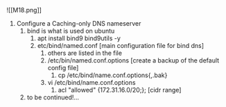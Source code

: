 ![[M18.png]]

1. Configure a Caching-only DNS nameserver
	1. bind is what is used on ubuntu
		1. apt install bind9 bind9utils -y
		2. etc/bind/named.conf [main configuration file for bind dns]
			1. others are listed in the file
			2. /etc/bin/named.conf.options [create a backup of the default config file]
				1. cp /etc/bind/name.conf.options{,.bak}
			2. vi /etc/bind/name.conf.options
				1. acl "allowed" {172.31.16.0/20;}; [cidr range]
	2. to be continued!...